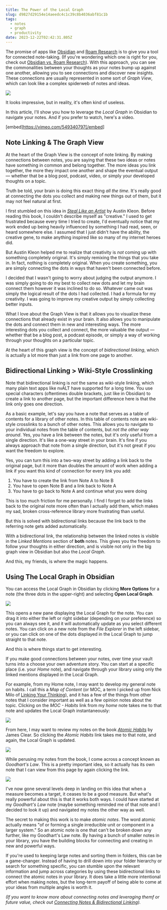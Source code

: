 ```yaml
---
title: The Power of the Local Graph
slug: d9827d29154e14aeedc4c1c39c8b4036abf81c1b
tags:
  - notes
  - graph
  - productivity
date: 2023-12-22T02:42:31.805Z
---
```


The promise of apps like [Obsidian](https://obsidian.md) and [Roam Research](https://roamresearch.com/) is to give you a tool for connected note-taking. (If you're wondering which one is right for you, check out [Obsidian vs. Roam Research](/posts/a9223bed492b0d120a101fb86841301f6fb07610)). With this approach, you can see the commonalities between your thoughts as your notes bump up against one another, allowing you to see connections and discover new insights. These connections are usually represented in some sort of *Graph View*, which can look like a complex spiderweb of notes and ideas.

![](https://thesweetsetup.com/wp-content/uploads/2021/05/graph.jpg)

It looks impressive, but in reality, it's often kind of useless.

In this article, I'll show you how to leverage the *Local Graph* in Obsidian to navigate your notes. And if you prefer to watch, here's a video.

\[embed]<https://vimeo.com/549340797[/embed>]

## Note Linking & The Graph View

At the heart of the Graph View is the concept of note linking. By making connections between notes, you are saying that these two ideas or notes have something in common and belong together. The more ideas you link together, the more they impact one another and shape the eventual output — whether that be a blog post, podcast, video, or simply your developed thoughts on a topic.

Truth be told, your brain is doing this exact thing *all the time.* It's really good at connecting the dots you collect and making new things out of them, but it may not feel natural at first.

I first stumbled on this idea in *[Steal Like an Artist](https://www.amazon.com/Steal-Like-Artist-Things-Creative/dp/0761169253/ref=nosim\&tag=sweetsetup-20)* by Austin Kleon. Before reading this book, I couldn't describe myself as "creative." I used to get frustrated because every time I tried to create, I'd eventually notice that my work ended up being heavily influenced by something I had read, seen, or heard somewhere else. I assumed that I just didn't have the ability, the creative gene, to make anything inspired like so many of my internet heroes did.

But Austin Kleon helped me to realize that creativity is *not* coming up with something completely original. It's simply remixing the things that you take in. In fact, nothing is completely original. When you create something, you are simply connecting the dots in ways that haven't been connected before.

I decided that I wasn't going to worry about judging the output anymore. I was simply going to do my best to collect new dots and let my brain connect them however it was inclined to do so. Whatever came out was simply the logical result of the dots I had collected. I had a formula for my creativity. I was going to improve my creative output by simply collecting better inputs.

What I love about the Graph View is that it allows you to visualize these connections that already exist in your brain. It also allows you to manipulate the dots and connect them in new and interesting ways. The more interesting dots you collect and connect, the more valuable the output — whether that be a blog post, a podcast episode, or simply a way of working through your thoughts on a particular topic.

At the heart of this graph view is the concept of *bidirectional linking*, which is actually a lot more than just a link from one page to another.

## Bidirectional Linking > Wiki-Style Crosslinking

Note that bidirectional linking is *not* the same as wiki-style linking, which many plain text apps like nvALT have supported for a long time. You use special characters (oftentimes double brackets, just like in Obsidian) to create a link to another page, but the important difference here is that the link only goes one direction.

As a basic example, let's say you have a note that serves as a table of contents for a library of other notes. In this table of contents note are wiki-style crosslinks to a bunch of other notes. This allows you to navigate to your individual notes from the table of contents, but *not the other way around*. Yes, you have a link between the notes, but it's only useful from a single direction. It's like a one-way street in your brain. It's fine if you always approach that note from a single direction, but it's not great if you want the freedom to explore.

Yes, you can turn this into a two-way street by adding a link back to the original page, but it more than doubles the amount of work when adding a link if you want this kind of connection for every link you add:

1.  You have to create the link from Note A to Note B
2.  You have to open Note B and a link back to Note A
3.  You have to go back to Note A and continue what you were doing

This is too much friction for me personally. I find I forget to add the links back to the original note more often than I actually add them, which makes my sad, broken cross-reference library more frustrating than useful.

But this is solved with bidirectional links because the link back to the referring note gets added automatically.

With a bidirectional link, the relationship between the linked notes is visible in the *Linked Mentions* section of **both** notes. This gives you the freedom to follow your thoughts in either direction, and is visible not only in the big graph view in Obsidian but also the *Local Graph*.

And this, my friends, is where the magic happens.

## Using The Local Graph in Obsidian

You can access the Local Graph in Obsidian by clicking **More Options** for a note (the three dots in the upper-right) and selecting **Open Local Graph**.

![](https://thesweetsetup.com/wp-content/uploads/2021/05/obsidianhome.jpg)

This opens a new pane displaying the Local Graph for the note. You can drag it into either the left or right sidebar (depending on your preference) so you can always see it, and it will automatically update as you select different notes. You can click on a new note from the *File Explorer* in the left sidebar, or you can click on one of the dots displayed in the Local Graph to jump straight to that note.

And this is where things start to get interesting.

If you make good connections between your notes, over time your vault turns into a choose your own adventure story. You can start at a specific place (i.e. your *Home* note), and navigate through your library using only the linked mentions displayed in the Local Graph.

For example, from my Home note, I may want to develop my general note on habits. I call this a *Map of Content* (or MOC, a term I picked up from Nick Milo of [Linking Your Thinking](https://www.youtube.com/watch?v=WUq8Pun28FI)), and it has a few of the things from other notes that I consider important as well as a few opinion notes about the topic. Clicking on the *MOC - Habits* link from my *home* note takes me to that note and updates the Local Graph instantaneously:

![](https://thesweetsetup.com/wp-content/uploads/2021/05/obsidianhabits.jpg)

From here, I may want to review my notes on the book *[Atomic Habits](https://www.amazon.com/Atomic-Habits-Proven-Build-Break/dp/0735211299/ref=nosim\&tag=sweetsetup-20)* by James Clear. So clicking the *Atomic Habits* link takes me to that note, and again, the Local Graph is updated.

![](https://thesweetsetup.com/wp-content/uploads/2021/05/obsidianatomichabits.jpg)

While perusing my notes from the book, I come across a concept known as *Goodhart's Law*. This is a pretty important idea, so it actually has its own note that I can view from this page by again clicking the link.

![](https://thesweetsetup.com/wp-content/uploads/2021/05/obsidiangoodhartslaw.jpg)

I've now gone several levels deep in landing on this idea that when a measure becomes a target, it ceases to be a good measure. But what's really powerful about this is that it works both ways. I could have started at my *Goodhart's Law* note (maybe something reminded me of that note and I decided to look it up) and navigated my notes the other way as well.

The secret to making this work is to make *atomic notes*. The word atomic actually means "of or forming a single irreducible unit or component in a larger system." So an atomic note is one that can't be broken down any further, like my Goodhart's Law note. By having a bunch of smaller notes in your library, you have the building blocks for connecting and creating in new and powerful ways.

If you're used to keeping large notes and sorting them in folders, this can be a game-changer. Instead of having to drill down into your folder hierarchy or search for something specific, you can stumble upon the relevant information and jump across categories by using these bidirectional links to connect the atomic notes in your library. It does take a little more intentional effort when making notes, but the long-term payoff of being able to come at your ideas from multiple angles is worth it.

*(If you want to know more about connecting notes and leveraging themf or future value, check out [Connecting Notes & Bidirectional Linking](/posts/27464d0c564c1f8c7bc02f6fb75f5bc736483c5b)).*
